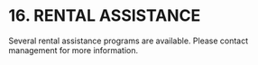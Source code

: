 # 16. RENTAL ASSISTANCE
Several rental assistance programs are available. Please contact management for more
information.
